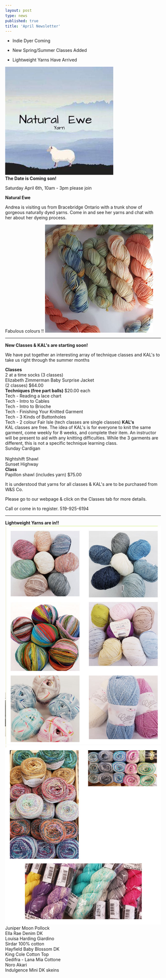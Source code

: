 ```yaml
---
layout: post
type: news
published: true
title: 'April Newsletter'
---
```


- Indie Dyer Coming

- New Spring/Summer Classes Added

- Lightweight Yarns Have Arrived
 
<img src="/img/ewe1.jpg"><br />
<strong>The Date is Coming son!</strong>
 
Saturday April 6th, 10am - 3pm
please join

<strong>Natural Ewe</strong>

Andrea is visiting us from Bracebridge Ontario with a trunk show of gorgeous naturally dyed yarns. Come in and see her yarns and chat with her about her dyeing process.
 
Fabulous colours !!
 <img src="/img/ewe_yarns.jpg"><br />
<hr />
<strong>New Classes & KAL's are starting soon!</strong>  

We have put together an interesting array of technique classes and KAL's to take us right through the summer months
 
<strong>Classes</strong> <br />
2 at a time socks (3 classes)<br />
Elizabeth Zimmerman Baby Surprise Jacket<br />
(2 classes)      $64.00<br />
<strong>Techniques (free part balls) </strong>           $20.00 each<br />
Tech - Reading a lace chart<br />
Tech - Intro to Cables<br />
Tech - Intro to Brioche<br />
Tech - Finishing Your Knitted Garment<br />
Tech - 3 Kinds of Buttonholes<br />
Tech - 2 colour Fair Isle
(tech classes are single classes)
<strong>KAL's</strong>  <br />
KAL classes are free. The idea of KAL's is for everyone to knit the same garment, come weekly for 8 weeks, and complete their item. An instructor will be present to aid with any knitting difficulties. While the 3 garments are different, this is not a specific technique learning class. <br />
Sunday Cardigan     <br />         
Nightshift Shawl<br />
Sunset Highway<br />
<strong>Class</strong> <br />
Papillon shawl (includes yarn)    $75.00<br />

It is understood that yarns for all classes & KAL's are to be purchased from W&S Co.

Please go to our webpage & click on the Classes tab for more details.

Call or come in to register. 519-925-6194 
<hr />
<strong>Lightweight Yarns are in!!</strong>
 <img src="/img/lightweight_yarn2.jpg"><br />
  <img src="/img/lightweight_yarns3.jpg"><br />
Juniper Moon Pollock <br />                              
Ella Rae Denim DK <br />
Louisa Harding Giardino      <br />                     
Sirdar 100% cotton <br />
Hayfield Baby Blossom DK      <br />                 
King Cole Cotton Top <br />
Gedifra - Lana Mia Cottone      <br />                 
Noro Akari <br />
Indulgence Mini DK skeins
